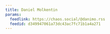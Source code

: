 ```yaml
---
title: Daniel Molkentin
params:
  feedlink: https://chaos.social/@danimo.rss
  feedid: d349947061a73dc43ac7fc71b1a4a271
---
```

